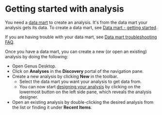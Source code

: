 # Getting started with analysis

You need a [data mart](../data-marts/index.md) to create an analysis. It's from the data mart your analysis gets its data. To create a data mart, see [Data mart - getting started](../data-marts/getting-started.md).  

If you are having trouble with your data mart, see [Data mart troubleshooting FAQ](../data-marts/data-mart-problemsolving-faq.md).

Once you have a data mart, you can create a new (or open an existing) analysis by doing the following:
* Open Genus Desktop.
* Click on **Analyses** in the **Discovery** portal of the navigation pane.
* Create a new analysis by clicking **New** in the toolbar.
	* Select the data mart you want your analysis to get data from.
	* You can now start [designing your analysis](./designer/index.md) by clicking on the lowermost button on the left side pane, which reveals the analysis designer.
* Open an existing analysis by double-clicking the desired analysis from the list or finding it under **Recent Items**.
